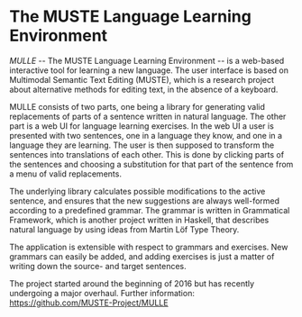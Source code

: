 The MUSTE Language Learning Environment
===

*MULLE* -- The MUSTE Language Learning Environment -- is a web-based
interactive tool for learning a new language. The user interface is
based on Multimodal Semantic Text Editing (MUSTE), which is a research
project about alternative methods for editing text, in the absence of
a keyboard.

MULLE consists of two parts, one being a library for generating valid
replacements of parts of a sentence written in natural language. The
other part is a web UI for language learning exercises. In the web UI
a user is presented with two sentences, one in a language they know,
and one in a language they are learning. The user is then supposed to
transform the sentences into translations of each other. This is done
by clicking parts of the sentences and choosing a substitution for
that part of the sentence from a menu of valid replacements.

The underlying library calculates possible modifications to the active
sentence, and ensures that the new suggestions are always well-formed
according to a predefined grammar. The grammar is written in
Grammatical Framework, which is another project written in Haskell,
that describes natural language by using ideas from Martin Löf Type
Theory.

The application is extensible with respect to grammars and
exercises. New grammars can easily be added, and adding exercises is
just a matter of writing down the source- and target sentences.

The project started around the beginning of 2016 but has recently
undergoing a major overhaul. Further information:
https://github.com/MUSTE-Project/MULLE
